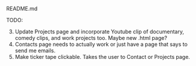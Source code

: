 README.md

TODO: 
<!-- 1. Update my real CV -->
<!-- 2. Update Resume page according to real CV -->
3. Update Projects page and incorporate Youtube clip of documentary, comedy clips, and work projects too. Maybe new .html page?
4. Contacts page needs to actually work or just have a page that says to send me emails. 
5. Make ticker tape clickable. Takes the user to Contact or Projects page. 